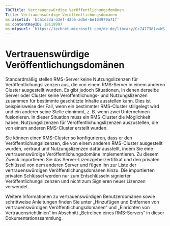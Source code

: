 ```yaml
---
TOCTitle: Vertrauenswürdige Veröffentlichungsdomänen
Title: Vertrauenswürdige Veröffentlichungsdomänen
ms:assetid: 'bca1c33a-d3ef-42b5-adbe-6e104979a71f'
ms:contentKeyID: 18118997
ms:mtpsurl: 'https://technet.microsoft.com/de-de/library/Cc747738(v=WS.10)'
---
```


Vertrauenswürdige Veröffentlichungsdomänen
==========================================

Standardmäßig stellen RMS-Server keine Nutzungslizenzen für Veröffentlichungslizenzen aus, die von einem RMS-Server in einem anderen Cluster ausgestellt wurden. Es gibt jedoch Situationen, in denen derselbe Server oder Cluster keine Veröffentlichungs- und Nutzungslizenzen zusammen für bestimmte geschützte Inhalte ausstellen kann. Dies ist beispielsweise der Fall, wenn ein bestimmter RMS-Cluster stillgelegt wird und ein anderer seine Stelle einnimmt, z. B. wenn zwei Unternehmen fusionieren. In dieser Situation muss ein RMS-Cluster die Möglichkeit haben, Nutzungslizenzen für Veröffentlichungslizenzen auszustellen, die von einem anderen RMS-Cluster erstellt wurden.

Sie können einen RMS-Cluster so konfigurieren, dass er den Veröffentlichungslizenzen, die von einem anderen RMS-Cluster ausgestellt wurden, vertraut und Nutzungslizenzen dafür ausstellt, indem Sie eine vertrauenswürdige Veröffentlichungsdomäne implementieren. Zu diesem Zweck importieren Sie das Server-Lizenzgeberzertifikat und den privaten Schlüssel von dem anderen Server und fügen ihn zur Liste der vertrauenswürdigen Veröffentlichungsdomänen hinzu. Die importierten privaten Schlüssel werden nur zum Entschlüsseln signierter Veröffentlichungslizenzen und nicht zum Signieren neuer Lizenzen verwendet.

Weitere Informationen zu vertrauenswürdigen Benutzerdomänen sowie schrittweise Anleitungen finden Sie unter „Hinzufügen und Entfernen von vertrauenswürdigen Veröffentlichungsdomänen“ und „Einrichten von Vertrauensrichtlinien“ im Abschnitt „Betreiben eines RMS-Servers“ in dieser Dokumentationssammlung.
